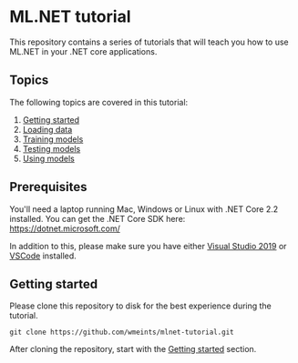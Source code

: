 # ML.NET tutorial

This repository contains a series of tutorials that will teach you how to 
use ML.NET in your .NET core applications.

## Topics

The following topics are covered in this tutorial: 

1. [Getting started](getting-started/README.md)
2. [Loading data](loading-data/README.md)
3. [Training models](training-models/README.md)
4. [Testing models](testing-models/README.md)
5. [Using models](using-models/README.md)

## Prerequisites

You'll need a laptop running Mac, Windows or Linux with .NET Core 2.2 installed.
You can get the .NET Core SDK here: https://dotnet.microsoft.com/

In addition to this, please make sure you have either 
[Visual Studio 2019](https://visualstudio.microsoft.com/)
or [VSCode](https://code.visualstudio.com) installed.

## Getting started
Please clone this repository to disk for the best experience during the tutorial.

```
git clone https://github.com/wmeints/mlnet-tutorial.git
```

After cloning the repository, start with the 
[Getting started](getting-started/README.md) section.